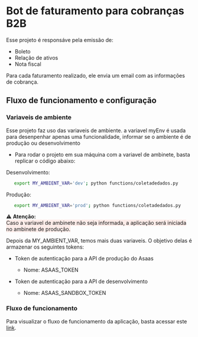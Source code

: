 # Bot de faturamento para cobranças B2B

Esse projeto é responsáve pela emissão de:
- Boleto
- Relação de ativos
- Nota fiscal

Para cada faturamento realizado, ele envia um email com as informações de cobrança.

## Fluxo de funcionamento e configuração

### Variaveis de ambiente

Esse projeto faz uso das variaveis de ambiente. a variavel myEnv é usada para desenpenhar apenas uma funcionalidade, informar se o ambiente é de produção ou desenvolvimento

- Para rodar o projeto em sua máquina com a variavel de ambinete, basta replicar o código abaixo:

Desenvolvimento:
```bash
   export MY_AMBIENT_VAR='dev'; python functions/coletadedados.py
```

Produção:
```bash
   export MY_AMBIENT_VAR='prod'; python functions/coletadedados.py
```

⚠️ **Atenção:**
<br>
<span style="background-color:#fdece9">
   Caso a variavel de ambinete não seja informada, a aplicação será iniciada no ambinete de produção.
</span>

Depois da MY_AMBIENT_VAR, temos mais duas variaveis. O objetivo delas é armazenar os seguintes tokens:

- Token de autenticação para a API de produção do Asaas
   - Nome: ASAAS_TOKEN

- Token de autenticação para a API de desenvolvimento
   - Nome: ASAAS_SANDBOX_TOKEN

### Fluxo de funcionamento

Para visualizar o fluxo de funcionamento da aplicação, basta acessar este [link](https://miro.com/app/live-embed/uXjVMsBAMo8=/?moveToViewport=20291,1806,9695,4691&embedId=125589149693).
